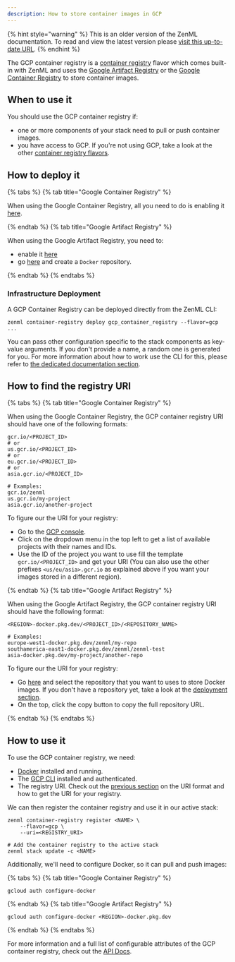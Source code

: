 ```yaml
---
description: How to store container images in GCP
---
```


{% hint style="warning" %}
This is an older version of the ZenML documentation. To read and view the latest version please [visit this up-to-date URL](https://docs.zenml.io).
{% endhint %}


The GCP container registry is a [container registry](./container-registries.md) 
flavor which comes built-in with ZenML and uses the [Google Artifact Registry](https://cloud.google.com/artifact-registry) 
or the [Google Container Registry](https://cloud.google.com/container-registry)
to store container images.

## When to use it

You should use the GCP container registry if:
* one or more components of your stack need to pull or push container images.
* you have access to GCP. If you're not using GCP, take a look at the
other [container registry flavors](./container-registries.md#container-registry-flavors).

## How to deploy it

{% tabs %}
{% tab title="Google Container Registry" %}

When using the Google Container Registry, all you need to do is enabling it
[here](https://console.cloud.google.com/marketplace/product/google/containerregistry.googleapis.com).


{% endtab %}
{% tab title="Google Artifact Registry" %}

When using the Google Artifact Registry, you need to:
* enable it [here](https://console.cloud.google.com/marketplace/product/google/artifactregistry.googleapis.com)
* go [here](https://console.cloud.google.com/artifacts) and create a `Docker` repository.

{% endtab %}
{% endtabs %}

### Infrastructure Deployment

A GCP Container Registry can be deployed directly from the ZenML CLI:

```shell
zenml container-registry deploy gcp_container_registry --flavor=gcp ...
```

You can pass other configuration specific to the stack components as key-value
arguments. If you don't provide a name, a random one is generated for you. For
more information about how to work use the CLI for this, please refer to [the
dedicated documentation
section](../../advanced-guide/practical/stack-recipes.md#deploying-stack-components-directly).

## How to find the registry URI

{% tabs %}
{% tab title="Google Container Registry" %}

When using the Google Container Registry, the GCP container 
registry URI should have one of the following formats:

```shell
gcr.io/<PROJECT_ID>
# or
us.gcr.io/<PROJECT_ID>
# or
eu.gcr.io/<PROJECT_ID>
# or
asia.gcr.io/<PROJECT_ID>

# Examples:
gcr.io/zenml
us.gcr.io/my-project
asia.gcr.io/another-project
```

To figure our the URI for your registry:
* Go to the [GCP console](https://console.cloud.google.com/).
* Click on the dropdown menu in the top left to get a list of available 
projects with their names and IDs.
* Use the ID of the project you want to use fill the template 
`gcr.io/<PROJECT_ID>` and get your URI (You can also use the other 
prefixes `<us/eu/asia>.gcr.io` as explained above if you want your images 
stored in a different region).

{% endtab %}
{% tab title="Google Artifact Registry" %}

When using the Google Artifact Registry, the GCP container registry URI should 
have the following format:

```shell
<REGION>-docker.pkg.dev/<PROJECT_ID>/<REPOSITORY_NAME>

# Examples:
europe-west1-docker.pkg.dev/zenml/my-repo
southamerica-east1-docker.pkg.dev/zenml/zenml-test
asia-docker.pkg.dev/my-project/another-repo
```

To figure our the URI for your registry:
* Go [here](https://console.cloud.google.com/artifacts) and select the 
repository that you want to uses to store Docker images. If you don't have a 
repository yet, take a look at the [deployment section](#how-to-deploy-it).
* On the top, click the copy button to copy the full repository URL.

{% endtab %}
{% endtabs %}


## How to use it

To use the GCP container registry, we need:
* [Docker](https://www.docker.com) installed and running.
* The [GCP CLI](https://cloud.google.com/sdk/docs/install) installed and 
authenticated.
* The registry URI. Check out the [previous section](#how-to-find-the-registry-uri) 
on the URI format and how to get the URI for your registry.

We can then register the container registry and use it in our active stack:
```shell
zenml container-registry register <NAME> \
    --flavor=gcp \
    --uri=<REGISTRY_URI>

# Add the container registry to the active stack
zenml stack update -c <NAME>
```

Additionally, we'll need to configure Docker, so it can pull and push images:

{% tabs %}
{% tab title="Google Container Registry" %}

```shell
gcloud auth configure-docker
```

{% endtab %}
{% tab title="Google Artifact Registry" %}

```shell
gcloud auth configure-docker <REGION>-docker.pkg.dev
```

{% endtab %}
{% endtabs %}


For more information and a full list of configurable attributes of the GCP 
container registry, check out the [API Docs](https://apidocs.zenml.io/latest/core_code_docs/core-container_registries/#zenml.container_registries.gcp_container_registry.GCPContainerRegistry).
